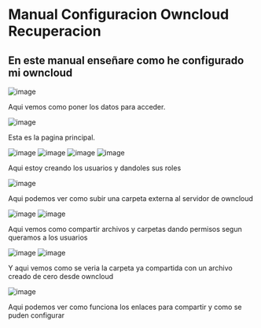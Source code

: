 # Manual Configuracion Owncloud Recuperacion
## En este manual enseñare como he configurado mi owncloud
![image](https://github.com/user-attachments/assets/6f32a6d8-41db-41e4-90d1-8b4567573af3)

Aqui vemos como poner los datos para acceder.

![image](https://github.com/user-attachments/assets/fbcebe7f-65fd-4a41-9fa4-c167b7ddc1cd)

Esta es la pagina principal.

![image](https://github.com/user-attachments/assets/621c3722-41fa-4bcc-9be1-563b962ad23c)
![image](https://github.com/user-attachments/assets/775588a7-4fc7-4ba2-9a72-40e9e737552c)
![image](https://github.com/user-attachments/assets/3dc52196-e08b-4f96-a7d2-060cc260a66b)
![image](https://github.com/user-attachments/assets/e9e79d3e-f491-40d1-b6b6-9948c5a2c7e0)

Aqui estoy creando los usuarios y dandoles sus roles 

![image](https://github.com/user-attachments/assets/b2939e93-7491-47eb-8c81-86dbfc63ec70)

Aqui podemos ver como subir una carpeta externa al servidor de owncloud

![image](https://github.com/user-attachments/assets/f48ffdf7-21a1-4729-8c85-1539b6f21b1f)
![image](https://github.com/user-attachments/assets/97921e8f-0b04-4130-9bee-6f34a60da7cf)

Aqui vemos como compartir archivos y carpetas dando permisos segun queramos a los usuarios 

![image](https://github.com/user-attachments/assets/f2aa9955-8755-4a9d-a1d1-c9f1b1118525)
![image](https://github.com/user-attachments/assets/c11fede5-d183-4a8d-80aa-66997c91fadc)

Y aqui vemos como se veria la carpeta ya compartida con un archivo creado de cero desde owncloud

![image](https://github.com/user-attachments/assets/3a0cebc3-2512-440b-a9bf-cf4cea7546a6)

Aqui podemos ver como funciona los enlaces para compartir y como se puden configurar 

